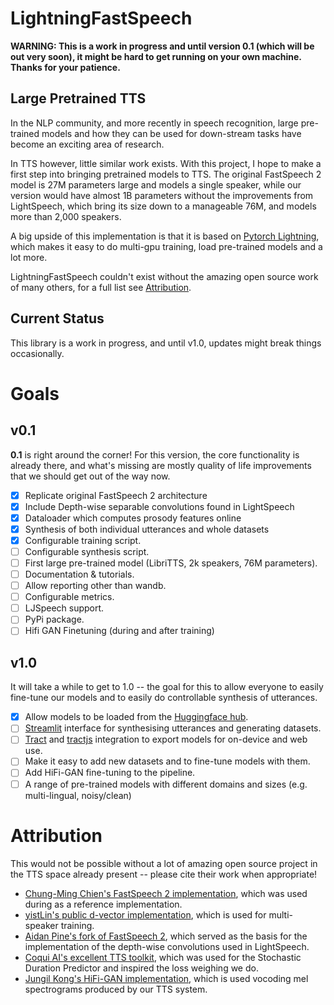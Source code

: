 # LightningFastSpeech

**WARNING: This is a work in progress and until version 0.1 (which will be out very soon), it might be hard to get running on your own machine. Thanks for your patience.**

## Large Pretrained TTS

In the NLP community, and more recently in speech recognition, large pre-trained models and how they can be used for down-stream tasks have become an exciting area of research.

In TTS however, little similar work exists. With this project, I hope to make a first step into bringing pretrained models to TTS.
The original FastSpeech 2 model is 27M parameters large and models a single speaker, while our version would have almost 1B parameters without the improvements from LightSpeech, which bring its size down to a manageable 76M, and models more than 2,000 speakers.

A big upside of this implementation is that it is based on [Pytorch Lightning](https://www.pytorchlightning.ai/), which makes it easy to do multi-gpu training, load pre-trained models and a lot more.

LightningFastSpeech couldn't exist without the amazing open source work of many others, for a full list see [Attribution](#attribution).

## Current Status

This library is a work in progress, and until v1.0, updates might break things occasionally.

# Goals

## v0.1

**0.1** is right around the corner! For this version, the core functionality is already there, and what's missing are mostly quality of life improvements that we should get out of the way now.

- [x] Replicate original FastSpeech 2 architecture
- [x] Include Depth-wise separable convolutions found in LightSpeech
- [x] Dataloader which computes prosody features online
- [x] Synthesis of both individual utterances and whole datasets
- [x] Configurable training script.
- [ ] Configurable synthesis script.
- [ ] First large pre-trained model (LibriTTS, 2k speakers, 76M parameters).
- [ ] Documentation & tutorials.
- [ ] Allow reporting other than wandb.
- [ ] Configurable metrics.
- [ ] LJSpeech support.
- [ ] PyPi package.
- [ ] Hifi GAN Finetuning (during and after training)

## v1.0

It will take a while to get to 1.0 -- the goal for this to allow everyone to easily fine-tune our models and to easily do controllable synthesis of utterances.

- [x] Allow models to be loaded from the [Huggingface hub](huggingface.co/models).
- [ ] [Streamlit](https://streamlit.io/) interface for synthesising utterances and generating datasets.
- [ ] [Tract](https://github.com/sonos/tract) and [tractjs](https://bminixhofer.github.io/tractjs/) integration to export models for on-device and web use.
- [ ] Make it easy to add new datasets and to fine-tune models with them.
- [ ] Add HiFi-GAN fine-tuning to the pipeline.
- [ ] A range of pre-trained models with different domains and sizes (e.g. multi-lingual, noisy/clean)

# Attribution

This would not be possible without a lot of amazing open source project in the TTS space already present -- please cite their work when appropriate!

- [Chung-Ming Chien's FastSpeech 2 implementation](https://github.com/ming024/FastSpeech2), which was used during as a reference implementation.
- [yistLin's public d-vector implementation](https://github.com/yistLin/dvector), which is used for multi-speaker training.
- [Aidan Pine's fork of FastSpeech 2](https://github.com/roedoejet/FastSpeech2), which served as the basis for the implementation of the depth-wise convolutions used in LightSpeech.
- [Coqui AI's excellent TTS toolkit](https://github.com/coqui-ai/TTS), which was used for the Stochastic Duration Predictor and inspired the loss weighing we do.
- [Jungil Kong's HiFi-GAN implementation](https://github.com/jik876/hifi-gan), which is used vocoding mel spectrograms produced by our TTS system.
